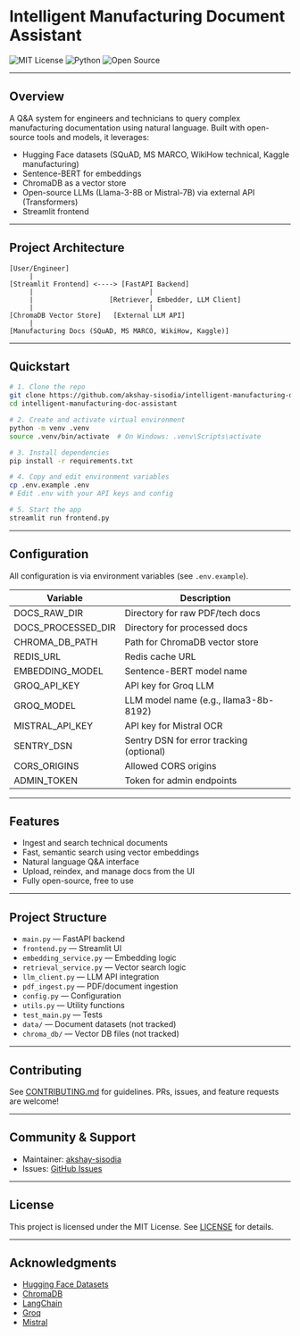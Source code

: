# Intelligent Manufacturing Document Assistant

![MIT License](https://img.shields.io/badge/license-MIT-blue.svg)
![Python](https://img.shields.io/badge/python-3.9%2B-blue)
![Open Source](https://img.shields.io/badge/open--source-yes-brightgreen)

---

## Overview
A Q&A system for engineers and technicians to query complex manufacturing documentation using natural language. Built with open-source tools and models, it leverages:
- Hugging Face datasets (SQuAD, MS MARCO, WikiHow technical, Kaggle manufacturing)
- Sentence-BERT for embeddings
- ChromaDB as a vector store
- Open-source LLMs (Llama-3-8B or Mistral-7B) via external API (Transformers)
- Streamlit frontend

---

## Project Architecture
```
[User/Engineer]
     |
[Streamlit Frontend] <----> [FastAPI Backend]
     |                             |
     |                   [Retriever, Embedder, LLM Client]
     |                             |
[ChromaDB Vector Store]   [External LLM API]
     |
[Manufacturing Docs (SQuAD, MS MARCO, WikiHow, Kaggle)]
```

---

## Quickstart
```bash
# 1. Clone the repo
git clone https://github.com/akshay-sisodia/intelligent-manufacturing-doc-assistant.git
cd intelligent-manufacturing-doc-assistant

# 2. Create and activate virtual environment
python -m venv .venv
source .venv/bin/activate  # On Windows: .venv\Scripts\activate

# 3. Install dependencies
pip install -r requirements.txt

# 4. Copy and edit environment variables
cp .env.example .env
# Edit .env with your API keys and config

# 5. Start the app
streamlit run frontend.py
```

---

## Configuration
All configuration is via environment variables (see `.env.example`).

| Variable             | Description                                 |
|---------------------|---------------------------------------------|
| DOCS_RAW_DIR        | Directory for raw PDF/tech docs              |
| DOCS_PROCESSED_DIR  | Directory for processed docs                 |
| CHROMA_DB_PATH      | Path for ChromaDB vector store               |
| REDIS_URL           | Redis cache URL                              |
| EMBEDDING_MODEL     | Sentence-BERT model name                     |
| GROQ_API_KEY        | API key for Groq LLM                         |
| GROQ_MODEL          | LLM model name (e.g., llama3-8b-8192)        |
| MISTRAL_API_KEY     | API key for Mistral OCR                      |
| SENTRY_DSN          | Sentry DSN for error tracking (optional)     |
| CORS_ORIGINS        | Allowed CORS origins                         |
| ADMIN_TOKEN         | Token for admin endpoints                    |

---

## Features
- Ingest and search technical documents
- Fast, semantic search using vector embeddings
- Natural language Q&A interface
- Upload, reindex, and manage docs from the UI
- Fully open-source, free to use

---

## Project Structure
- `main.py` — FastAPI backend
- `frontend.py` — Streamlit UI
- `embedding_service.py` — Embedding logic
- `retrieval_service.py` — Vector search logic
- `llm_client.py` — LLM API integration
- `pdf_ingest.py` — PDF/document ingestion
- `config.py` — Configuration
- `utils.py` — Utility functions
- `test_main.py` — Tests
- `data/` — Document datasets (not tracked)
- `chroma_db/` — Vector DB files (not tracked)

---

## Contributing
See [CONTRIBUTING.md](CONTRIBUTING.md) for guidelines. PRs, issues, and feature requests are welcome!

---

## Community & Support
- Maintainer: [akshay-sisodia](https://github.com/akshay-sisodia)
- Issues: [GitHub Issues](https://github.com/akshay-sisodia/intelligent-manufacturing-doc-assistant/issues)

---

## License
This project is licensed under the MIT License. See [LICENSE](LICENSE) for details.

---

## Acknowledgments
- [Hugging Face Datasets](https://huggingface.co/datasets)
- [ChromaDB](https://www.trychroma.com/)
- [LangChain](https://www.langchain.com/)
- [Groq](https://groq.com/)
- [Mistral](https://mistral.ai/)

